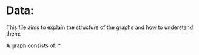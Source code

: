 # Data:

This file aims to explain the structure of the graphs and how to understand them:

A graph consists of:
*
